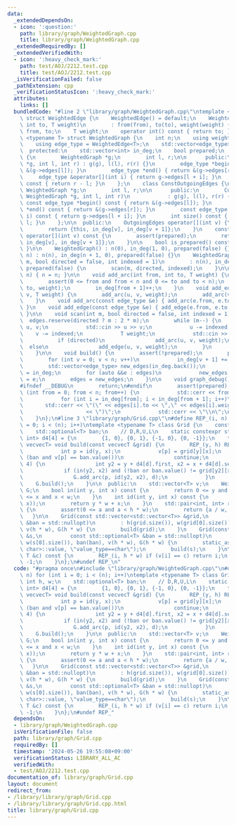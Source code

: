 ```yaml
---
data:
  _extendedDependsOn:
  - icon: ':question:'
    path: library/graph/WeightedGraph.cpp
    title: library/graph/WeightedGraph.cpp
  _extendedRequiredBy: []
  _extendedVerifiedWith:
  - icon: ':heavy_check_mark:'
    path: test/AOJ/2212.test.cpp
    title: test/AOJ/2212.test.cpp
  _isVerificationFailed: false
  _pathExtension: cpp
  _verificationStatusIcon: ':heavy_check_mark:'
  attributes:
    links: []
  bundledCode: "#line 2 \"library/graph/WeightedGraph.cpp\"\ntemplate <typename T>\
    \ struct WeightedEdge {\n    WeightedEdge() = default;\n    WeightedEdge(int from,\
    \ int to, T weight)\n        : from(from), to(to), weight(weight) {}\n    int\
    \ from, to;\n    T weight;\n    operator int() const { return to; }\n};\n\ntemplate\
    \ <typename T> struct WeightedGraph {\n    int n;\n    using weight_type = T;\n\
    \    using edge_type = WeightedEdge<T>;\n    std::vector<edge_type> edges;\n\n\
    \  protected:\n    std::vector<int> in_deg;\n    bool prepared;\n    class OutgoingEdges\
    \ {\n        WeightedGraph *g;\n        int l, r;\n\n      public:\n        OutgoingEdges(WeightedGraph\
    \ *g, int l, int r) : g(g), l(l), r(r) {}\n        edge_type *begin() { return\
    \ &(g->edges[l]); }\n        edge_type *end() { return &(g->edges[r]); }\n   \
    \     edge_type &operator[](int i) { return g->edges[l + i]; }\n        int size()\
    \ const { return r - l; }\n    };\n    class ConstOutgoingEdges {\n        const\
    \ WeightedGraph *g;\n        int l, r;\n\n      public:\n        ConstOutgoingEdges(const\
    \ WeightedGraph *g, int l, int r)\n            : g(g), l(l), r(r) {}\n       \
    \ const edge_type *begin() const { return &(g->edges[l]); }\n        const edge_type\
    \ *end() const { return &(g->edges[r]); }\n        const edge_type &operator[](int\
    \ i) const { return g->edges[l + i]; }\n        int size() const { return r -\
    \ l; }\n    };\n\n  public:\n    OutgoingEdges operator[](int v) {\n        assert(prepared);\n\
    \        return {this, in_deg[v], in_deg[v + 1]};\n    }\n    const ConstOutgoingEdges\
    \ operator[](int v) const {\n        assert(prepared);\n        return {this,\
    \ in_deg[v], in_deg[v + 1]};\n    }\n\n    bool is_prepared() const { return prepared;\
    \ }\n\n    WeightedGraph() : n(0), in_deg(1, 0), prepared(false) {}\n    WeightedGraph(int\
    \ n) : n(n), in_deg(n + 1, 0), prepared(false) {}\n    WeightedGraph(int n, int\
    \ m, bool directed = false, int indexed = 1)\n        : n(n), in_deg(n + 1, 0),\
    \ prepared(false) {\n        scan(m, directed, indexed);\n    }\n\n    void resize(int\
    \ n) { n = n; }\n\n    void add_arc(int from, int to, T weight) {\n        assert(!prepared);\n\
    \        assert(0 <= from and from < n and 0 <= to and to < n);\n        edges.emplace_back(from,\
    \ to, weight);\n        in_deg[from + 1]++;\n    }\n    void add_edge(int u, int\
    \ v, T weight) {\n        add_arc(u, v, weight);\n        add_arc(v, u, weight);\n\
    \    }\n    void add_arc(const edge_type &e) { add_arc(e.from, e.to, e.weight);\
    \ }\n    void add_edge(const edge_type &e) { add_edge(e.from, e.to, e.weight);\
    \ }\n\n    void scan(int m, bool directed = false, int indexed = 1) {\n      \
    \  edges.reserve(directed ? m : 2 * m);\n        while (m--) {\n            int\
    \ u, v;\n            std::cin >> u >> v;\n            u -= indexed;\n        \
    \    v -= indexed;\n            T weight;\n            std::cin >> weight;\n \
    \           if (directed)\n                add_arc(u, v, weight);\n          \
    \  else\n                add_edge(u, v, weight);\n        }\n        build();\n\
    \    }\n\n    void build() {\n        assert(!prepared);\n        prepared = true;\n\
    \        for (int v = 0; v < n; v++)\n            in_deg[v + 1] += in_deg[v];\n\
    \        std::vector<edge_type> new_edges(in_deg.back());\n        auto counter\
    \ = in_deg;\n        for (auto &&e : edges)\n            new_edges[counter[e.from]++]\
    \ = e;\n        edges = new_edges;\n    }\n\n    void graph_debug() const {\n\
    #ifndef __DEBUG\n        return;\n#endif\n        assert(prepared);\n        for\
    \ (int from = 0; from < n; from++) {\n            std::cerr << from << \";\";\n\
    \            for (int i = in_deg[from]; i < in_deg[from + 1]; i++)\n         \
    \       std::cerr << \"(\" << edges[i].to << \",\" << edges[i].weight\n      \
    \                    << \")\";\n            std::cerr << \"\\n\";\n        }\n\
    \    }\n};\n#line 3 \"library/graph/Grid.cpp\"\n#define REP_(i, n) for (int i\
    \ = 0; i < (n); i++)\ntemplate <typename T> class Grid {\n    const int h, w;\n\
    \    std::optional<T> ban;\n    // D,R,U,L\n    static constexpr std::pair<int,\
    \ int> d4[4] = {\n        {1, 0}, {0, 1}, {-1, 0}, {0, -1}};\n    template <typename\
    \ vecvecT> void build(const vecvecT &grid) {\n        REP_(y, h) REP_(x, w) {\n\
    \            int p = id(y, x);\n            v[p] = grid[y][x];\n            if\
    \ (ban and v[p] == ban.value())\n                continue;\n            REP_(d,\
    \ 4) {\n                int y2 = y + d4[d].first, x2 = x + d4[d].second;\n   \
    \             if (in(y2, x2) and (!ban or ban.value() != grid[y2][x2]))\n    \
    \                G.add_arc(p, id(y2, x2), d);\n            }\n        }\n    \
    \    G.build();\n    }\n\n  public:\n    std::vector<T> v;\n    WeightedGraph<int>\
    \ G;\n    bool in(int y, int x) const {\n        return 0 <= y and y < h and 0\
    \ <= x and x < w;\n    }\n    int id(int y, int x) const {\n        assert(in(y,\
    \ x));\n        return y * w + x;\n    }\n    std::pair<int, int> r2(int a) const\
    \ {\n        assert(0 <= a and a < h * w);\n        return {a / w, a % w};\n \
    \   }\n\n    Grid(const std::vector<std::vector<T>> &grid,\n         const std::optional<T>\
    \ &ban = std::nullopt)\n        : h(grid.size()), w(grid[0].size()), ban(ban),\
    \ v(h * w), G(h * w) {\n        build(grid);\n    }\n    Grid(const std::vector<std::string>\
    \ &s,\n         const std::optional<T> &ban = std::nullopt)\n        : h(s.size()),\
    \ w(s[0].size()), ban(ban), v(h * w), G(h * w) {\n        static_assert(std::is_same<T,\
    \ char>::value, \"value_type==char\");\n        build(s);\n    }\n\n    int find(const\
    \ T &c) const {\n        REP_(i, h * w) if (v[i] == c) return i;\n        return\
    \ -1;\n    }\n};\n#undef REP_\n"
  code: "#pragma once\n#include \"library/graph/WeightedGraph.cpp\"\n#define REP_(i,\
    \ n) for (int i = 0; i < (n); i++)\ntemplate <typename T> class Grid {\n    const\
    \ int h, w;\n    std::optional<T> ban;\n    // D,R,U,L\n    static constexpr std::pair<int,\
    \ int> d4[4] = {\n        {1, 0}, {0, 1}, {-1, 0}, {0, -1}};\n    template <typename\
    \ vecvecT> void build(const vecvecT &grid) {\n        REP_(y, h) REP_(x, w) {\n\
    \            int p = id(y, x);\n            v[p] = grid[y][x];\n            if\
    \ (ban and v[p] == ban.value())\n                continue;\n            REP_(d,\
    \ 4) {\n                int y2 = y + d4[d].first, x2 = x + d4[d].second;\n   \
    \             if (in(y2, x2) and (!ban or ban.value() != grid[y2][x2]))\n    \
    \                G.add_arc(p, id(y2, x2), d);\n            }\n        }\n    \
    \    G.build();\n    }\n\n  public:\n    std::vector<T> v;\n    WeightedGraph<int>\
    \ G;\n    bool in(int y, int x) const {\n        return 0 <= y and y < h and 0\
    \ <= x and x < w;\n    }\n    int id(int y, int x) const {\n        assert(in(y,\
    \ x));\n        return y * w + x;\n    }\n    std::pair<int, int> r2(int a) const\
    \ {\n        assert(0 <= a and a < h * w);\n        return {a / w, a % w};\n \
    \   }\n\n    Grid(const std::vector<std::vector<T>> &grid,\n         const std::optional<T>\
    \ &ban = std::nullopt)\n        : h(grid.size()), w(grid[0].size()), ban(ban),\
    \ v(h * w), G(h * w) {\n        build(grid);\n    }\n    Grid(const std::vector<std::string>\
    \ &s,\n         const std::optional<T> &ban = std::nullopt)\n        : h(s.size()),\
    \ w(s[0].size()), ban(ban), v(h * w), G(h * w) {\n        static_assert(std::is_same<T,\
    \ char>::value, \"value_type==char\");\n        build(s);\n    }\n\n    int find(const\
    \ T &c) const {\n        REP_(i, h * w) if (v[i] == c) return i;\n        return\
    \ -1;\n    }\n};\n#undef REP_"
  dependsOn:
  - library/graph/WeightedGraph.cpp
  isVerificationFile: false
  path: library/graph/Grid.cpp
  requiredBy: []
  timestamp: '2024-05-26 19:55:08+09:00'
  verificationStatus: LIBRARY_ALL_AC
  verifiedWith:
  - test/AOJ/2212.test.cpp
documentation_of: library/graph/Grid.cpp
layout: document
redirect_from:
- /library/library/graph/Grid.cpp
- /library/library/graph/Grid.cpp.html
title: library/graph/Grid.cpp
---
```

